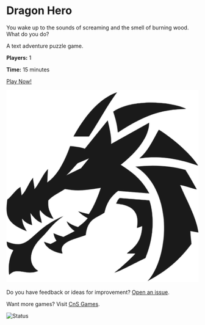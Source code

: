 # Dragon Hero

You wake up to the sounds of screaming and the smell of burning wood. What do you do?

A text adventure puzzle game.

**Players:** 1

**Time:** 15 minutes

[Play Now!](https://skedwards88.github.io/dragon/)

![Dragon](src/images/favicon.png)

Do you have feedback or ideas for improvement? [Open an issue](https://github.com/skedwards88/dragon/issues/new).

Want more games? Visit [CnS Games](https://skedwards88.github.io/portfolio/).

![Status](https://github.com/skedwards88/dragon/actions/workflows/deploy.yml/badge.svg)

